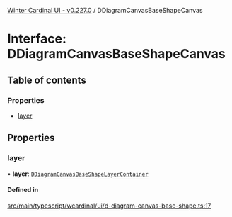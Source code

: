 [Winter Cardinal UI - v0.227.0](../index.md) / DDiagramCanvasBaseShapeCanvas

# Interface: DDiagramCanvasBaseShapeCanvas

## Table of contents

### Properties

- [layer](DDiagramCanvasBaseShapeCanvas.md#layer)

## Properties

### layer

• **layer**: [`DDiagramCanvasBaseShapeLayerContainer`](DDiagramCanvasBaseShapeLayerContainer.md)

#### Defined in

[src/main/typescript/wcardinal/ui/d-diagram-canvas-base-shape.ts:17](https://github.com/winter-cardinal/winter-cardinal-ui/blob/v0.227.0/src/main/typescript/wcardinal/ui/d-diagram-canvas-base-shape.ts#L17)
